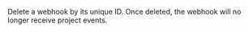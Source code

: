 Delete a webhook by its unique ID. Once deleted, the webhook will no longer receive project events. 